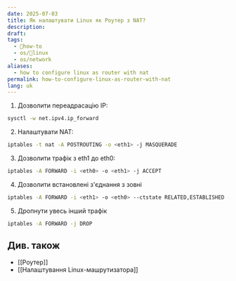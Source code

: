 ```yaml
---
date: 2025-07-03
title: Як налаштувати Linux як Роутер з NAT?
description: 
draft: 
tags:
  - 🦮how-to
  - os/🐧linux
  - os/network
aliases:
  - how to configure linux as router with nat
permalink: how-to-configure-linux-as-router-with-nat
lang: uk
---
```


1.  Дозволити переадрасацію IP:

```bash
sysctl -w net.ipv4.ip_forward
```

2. Налаштувати NAT:

```bash
iptables -t nat -A POSTROUTING -o <eth1> -j MASQUERADE
```

3. Дозволити трафік з eth1 до eth0:

```bash
iptables -A FORWARD -i <eth0> -o <eth1> -j ACCEPT 
```

4. Дозволити встановлені з'єднання з зовні

```bash
iptables -A FORWARD -i <eth1> -o <eth0> --ctstate RELATED,ESTABLISHED -j ACCEPT
```

5. Дропнути увесь інший трафік

```bash
iptables -A FORWARD -j DROP
```

## Див. також

- [[Роутер]]
- [[Налаштування Linux-машрутизатора]]
